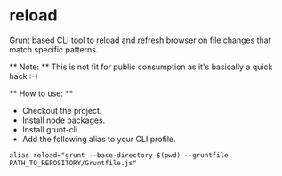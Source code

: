 reload
======

Grunt based CLI tool to reload and refresh browser on file changes that match specific patterns.

** Note: ** This is not fit for public consumption as it's basically a quick hack :-)

** How to use: **

* Checkout the project.
* Install node packages.
* Install grunt-cli.
* Add the following alias to your CLI profile.

```
alias reload="grunt --base-directory $(pwd) --gruntfile PATH_TO_REPOSITORY/Gruntfile.js"
```
